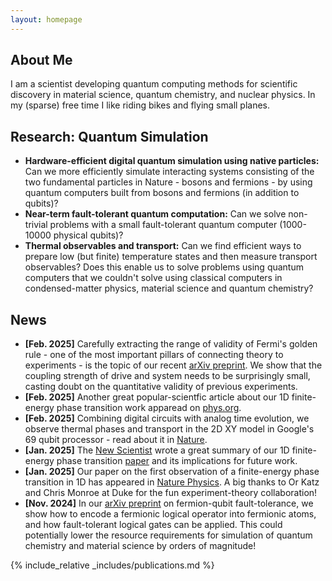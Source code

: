 ```yaml
---
layout: homepage
---
```


## About Me

I am a scientist developing quantum computing methods for scientific discovery in material science, quantum chemistry, and nuclear physics. In my (sparse) free time I like riding bikes and flying small planes. 

## Research: Quantum Simulation

- **Hardware-efficient digital quantum simulation using native particles:** Can we more efficiently simulate interacting systems consisting of the two fundamental particles in Nature - bosons and fermions - by using quantum computers built from bosons and fermions (in addition to qubits)?
- **Near-term fault-tolerant quantum computation:** Can we solve non-trivial problems with a small fault-tolerant quantum computer (1000-10000 physical qubits)? 
- **Thermal observables and transport:** Can we find efficient ways to prepare low (but finite) temperature states and then measure transport observables? Does this enable us to solve problems using quantum computers that we couldn't solve using classical computers in condensed-matter physics, material science and quantum chemistry?

## News
- **[Feb. 2025]** Carefully extracting the range of validity of Fermi's golden rule - one of the most important pillars of connecting theory to experiments - is the topic of our recent [arXiv preprint](https://arxiv.org/abs/2502.14867). We show that the coupling strength of drive and system needs to be surprisingly small, casting doubt on the quantitative validity of previous experiments.
- **[Feb. 2025]** Another great popular-scientfic article about our 1D finite-energy phase transition work apparead on [phys.org](https://phys.org/news/2025-02-phase-transition-1d-chain-atoms.html).
- **[Feb. 2025]** Combining digital circuits with analog time evolution, we observe thermal phases and transport in the 2D XY model in Google's 69 qubit processor - read about it in [Nature](https://www.nature.com/articles/s41586-024-08460-3).
- **[Jan. 2025]** The [New Scientist](https://www.newscientist.com/article/2464444-elusive-phase-change-finally-spotted-in-a-quantum-simulator/) wrote a great summary of our 1D finite-energy phase transition [paper](https://www.nature.com/articles/s41567-024-02751-2) and its implications for future work. 
- **[Jan. 2025]** Our paper on the first observation of a finite-energy phase transition in 1D has appeared in [Nature Physics](https://www.nature.com/articles/s41567-024-02751-2). A big thanks to Or Katz and Chris Monroe at Duke for the fun experiment-theory collaboration!
- **[Nov. 2024]** In our [arXiv preprint](https://arxiv.org/abs/2411.08955) on fermion-qubit fault-tolerance, we show how to encode a fermionic logical operator into fermionic atoms, and how fault-tolerant logical gates can be applied. This could potentially lower the resource requirements for simulation of quantum chemistry and material science by orders of magnitude!

{% include_relative _includes/publications.md %}
